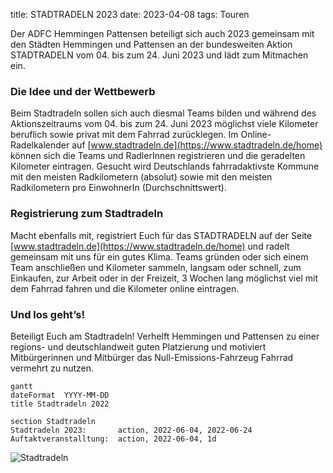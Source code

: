title: STADTRADELN 2023
date: 2023-04-08
tags: Touren

Der ADFC Hemmingen Pattensen beteiligt sich auch 2023 gemeinsam mit den Städten Hemmingen und Pattensen an der bundesweiten Aktion STADTRADELN vom 04. bis zum 24. Juni 2023 und lädt zum Mitmachen ein.

### Die Idee und der Wettbewerb

Beim Stadtradeln sollen sich auch diesmal Teams bilden und während des Aktionszeitraums
vom 04. bis zum 24. Juni 2023 möglichst viele Kilometer beruflich sowie privat mit dem Fahrrad
zurücklegen. Im Online-Radelkalender auf [www.stadtradeln.de](https://www.stadtradeln.de/home) können sich die Teams und
RadlerInnen registrieren und die geradelten Kilometer eintragen. Gesucht wird
Deutschlands fahrradaktivste Kommune mit den meisten Radkilometern (absolut) sowie mit
den meisten Radkilometern pro EinwohnerIn (Durchschnittswert).

<!-- Das Team "ADFC Hemmingen" kann direkt unter diesem [Link](https://www.stadtradeln.de/index.php?id=171&L=0&team_preselect=38357) erreicht werden. Unser Team-Captain ist Günther Kleinod. -->

<!-- Das Team "ADFC Pattensen" kommt noch. -->

<!-- ### Aktionen von Stadt und ADFC

Start mit Radelfrühstück bei Mutter Buermann.

Zum Beginn des Stadtradelns am Sonntag, den 29.05.2022 lädt die Stadt Hemmingen wieder
zum Radelfrühstück bei Mutter Buermann in Devese ein. Treffpunkte sind

- um 09:15 Uhr am Rathaus Pattensen.
- um 09:30 Uhr am Rathausplatz Hemmingen.

Hemminger radeln dann gemeinsam mit Stadtradelnden aus Pattensen unter
Begleitung des ADFC nach Devese zu Mutter Buermann. Dort gibt es dann für einen städtisch
gesponserten Kostenbeitrag von 2,- € pro Person Kaffee und belegte Brötchen für alle.
Gegen 11.30 Uhr machen wir uns dann (wer mag) gemeinsam auf zum Opernplatz in
Hannover, da dort um 12.30 Uhr die Auftaktveranstaltung der Region Hannover zum
Stadtradeln 2022 mit der Erlebnisausstellung „StadtMensch&FahrRad“ startet.

### Sonntagsradtour am 12.06., 11 bis ca. 14 Uhr

Am Sonntag, den 12.06.2022 startet um 11.00 Uhr am Rathausplatz in Hemmingen eine Rad-
Entdeckungsreise durch die Hemminger Stadtteile. Günther Kleinod wird je nach Wind und
Wetter spannende Wege finden, die der ganzen Familie neue Perspektiven aufzeigen. Mit
abkühlendem Stopp in den Eisdielen von Pattensen (halbe Strecke) und Hemmingen.
Start und Ende auf dem Rathausplatz in Hemmingen. Ca. 25 km, Dauer ca. 3 Stunden.

### Feierabendradtour am 15.06., 17 bis ca. 20 Uhr

Am Mittwoch, den 15.06.2022 startet um 17.00 Uhr am Rathausplatz in Hemmingen die
Feierabend-Radtour des ADFC. Günther Kleinod packt aus seinem Radtourenrepertoire
wieder eine spannende Variante aus, die Neues entdecken lässt und ungewohnte Pfade
erschließt.
Start und Ende auf dem Rathausplatz in Hemmingen. Ca. 30 km, Dauer ca. 3 Stunden, ggf.
Einkehr unterwegs. --> 

### Registrierung zum Stadtradeln

Macht ebenfalls mit, registriert Euch für das STADTRADELN auf der Seite
[www.stadtradeln.de](https://www.stadtradeln.de/home) und radelt gemeinsam mit uns für ein gutes Klima. Teams gründen
oder sich einem Team anschließen und Kilometer sammeln, langsam oder schnell, zum
Einkaufen, zur Arbeit oder in der Freizeit, 3 Wochen lang möglichst viel mit dem Fahrrad
fahren und die Kilometer online eintragen. <!-- oder die Stadtradeln-App benutzen und die
Kilometer automatisch erfassen. -->

<!-- ### Fahrrad-App „Bike Citizens“ der Region Hannover

Anregungen für interessante Touren und Fahrradaktivitäten findet man über die kostenlose
Fahrrad-App „Bike Citizens“ der Region Hannover. Dort stehen bereits jetzt die Routen der
fast 1.000 Kilometer langen FAHRRADREGION Hannover zum Nachradeln zur Verfügung.
Darüber hinaus hilft die App der Region Hannover bei der Radwegeplanung, da
Schwachstellen durch das Sammeln der anonymisierten Daten identifiziert werden können
und bessere Daten für die Radwegeplanung zur Verfügung stehen.
In der Zeit vom 20. April bis 16. Oktober 2022 lohnt sich die Nutzung der App ganz
besonders, denn dann findet in der App die „Bike Benefit Kampagne“ statt. Alle Radfahrten,
die in dieser Zeit mit der Bike Citizens-App aufgezeichnet werden, werden mit Bonuspunkten
belohnt. Diese können bei Partnerinnen und Partnern in der Region Hannover gegen kleine
Geschenke eingetauscht oder gespendet werden.

Weitere Infos zu der Aktion finden Sie auf der Homepage der Region Hannover unter
[Kostenlose Fahrrad-App | Radfahren | Natur erleben | Naherholung | Kultur & Freizeit](https://www.hannover.de/Kultur-Freizeit/Naherholung/Natur-erleben/Radfahren/Kostenlose-Fahrrad-App)

Und hier finden Sie die App:

- <https://itunes.apple.com/de/app/bike-citizens-fahrrad-navi/id517332958?mt=8>
- <https://play.google.com/store/apps/details?id=org.bikecityguide>  -->

### Und los geht’s!

Beteiligt Euch am Stadtradeln! Verhelft Hemmingen und Pattensen zu einer regions- und
deutschlandweit guten Platzierung und motiviert Mitbürgerinnen und Mitbürger das
Null-Emissions-Fahrzeug Fahrrad vermehrt zu nutzen.

``` mermaid
gantt
dateFormat  YYYY-MM-DD
title Stadtradeln 2022

section Stadtradeln   
Stadtradeln 2023:       action, 2022-06-04, 2022-06-24
Auftaktveranstalltung:  action, 2022-06-04, 1d

```
![Stadtradeln](https://i.imgur.com/zlWnHFY.png)

